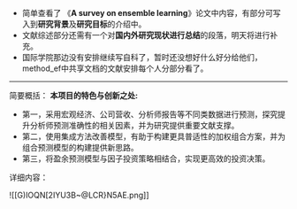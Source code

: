 - 简单查看了 《**A survey on ensemble learning**》论文中内容，有部分可写入到**研究背景**及**研究目标**的介绍中。
-  文献综述部分还需有一个对**国内外研究现状进行总结**的段落，明天将进行补充。
- 国际学院那边没有安排继续写自科了，暂时还没想好什么好分给他们，method_ef中共享文档的文献安排每个人分部分看了。

---

简要概括：
**本项目的特色与创新之处:**
- 第一，采用宏观经济、公司营收、分析师报告等不同类数据进行预测，探究提升分析师预测准确性的相关因素，并为研究提供重要文献支撑。
- 第二，使用集成方法改善模型，有助于构建更具普适性的加权组合方案，并为组合预测模型的构建提供新思路。
- 第三，将盈余预测模型与因子投资策略相结合，实现更高效的投资决策。

详细内容：

![[G)IOQN[2IYU3B~@LCR}N5AE.png]]